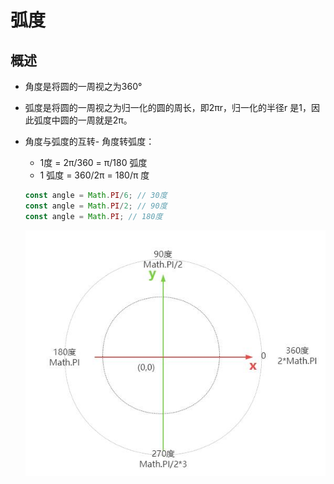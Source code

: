 # 弧度

## 概述

+ 角度是将圆的一周视之为360°

+ 弧度是将圆的一周视之为归一化的圆的周长，即2πr，归一化的半径r 是1，因此弧度中圆的一周就是2π。

+ 角度与弧度的互转- 角度转弧度：

  + 1度 = 2π/360 = π/180 弧度
  + 1 弧度 = 360/2π = 180/π 度

  ```js
  const angle = Math.PI/6; // 30度
  const angle = Math.PI/2; // 90度
  const angle = Math.PI; // 180度
  ```

  ![alt text](image/threejs坐标系角度弧度.jpg)
